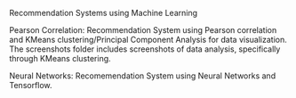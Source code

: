 Recommendation Systems using Machine Learning <br />

Pearson Correlation: Recommendation System using Pearson correlation and KMeans clustering/Principal Component Analysis for data visualization. The screenshots folder includes screenshots of data analysis, specifically through KMeans clustering. <br />

Neural Networks: Recomemendation System using Neural Networks and Tensorflow. 
